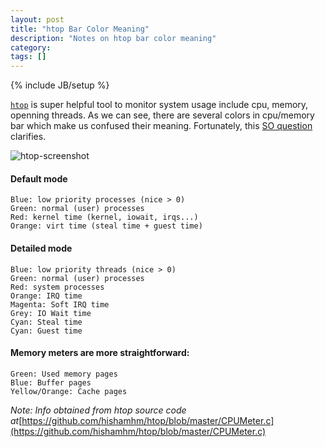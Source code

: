```yaml
---
layout: post
title: "htop Bar Color Meaning"
description: "Notes on htop bar color meaning"
category: 
tags: []
---
```

{% include JB/setup %}

[```htop```](https://hisham.hm/htop/) is super helpful tool to monitor system usage include cpu, memory, openning threads. As we can see, there are several colors in cpu/memory bar which make us confused their meaning. Fortunately, this [SO question](https://serverfault.com/questions/180711/what-exactly-do-the-colors-in-htop-status-bars-mean) clarifies. 

![htop-screenshot](htop-screenshot)

#### Default mode

    Blue: low priority processes (nice > 0)
    Green: normal (user) processes
    Red: kernel time (kernel, iowait, irqs...)
    Orange: virt time (steal time + guest time)

#### Detailed mode

    Blue: low priority threads (nice > 0)
    Green: normal (user) processes
    Red: system processes
    Orange: IRQ time
    Magenta: Soft IRQ time
    Grey: IO Wait time
    Cyan: Steal time
    Cyan: Guest time

#### Memory meters are more straightforward:

    Green: Used memory pages
    Blue: Buffer pages
    Yellow/Orange: Cache pages

_Note: Info obtained from htop source code at_[https://github.com/hishamhm/htop/blob/master/CPUMeter.c](https://github.com/hishamhm/htop/blob/master/CPUMeter.c)